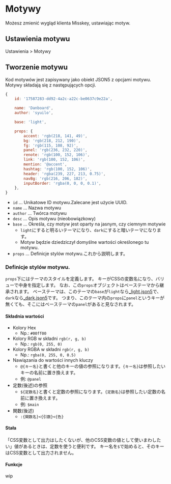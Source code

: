 # Motywy

Możesz zmienić wygląd klienta Misskey, ustawiając motyw.

## Ustawienia motywu
Ustawienia > Motywy

## Tworzenie motywu
Kod motywów jest zapisywany jako obiekt JSON5 z opcjami motywu. Motywy składają się z następujących opcji.
``` js
{
    id: '17587283-dd92-4a2c-a22c-be0637c9e22a',

    name: 'Danboard',
    author: 'syuilo',

    base: 'light',

    props: {
        accent: 'rgb(218, 141, 49)',
        bg: 'rgb(218, 212, 190)',
        fg: 'rgb(115, 108, 92)',
        panel: 'rgb(236, 232, 220)',
        renote: 'rgb(100, 152, 106)',
        link: 'rgb(100, 152, 106)',
        mention: '@accent',
        hashtag: 'rgb(100, 152, 106)',
        header: 'rgba(239, 227, 213, 0.75)',
        navBg: 'rgb(216, 206, 182)',
        inputBorder: 'rgba(0, 0, 0, 0.1)',
    },
}

```

* `id` ... Unikatowe ID motywu.Zalecane jest użycie UUID.
* `name` ... Nazwa motywu
* `author` ... Twórca motywu
* `desc` ... Opis motywu (nieobowiązkowy)
* `base` ... Określa, czy motyw jest oparty na jasnym, czy ciemnym motywie
    * `light`にすると明るいテーマになり、`dark`にすると暗いテーマになります。
    * Motyw będzie dziedziczył domyślne wartości określonego tu motywu.
* `props` ... Definicje stylów motywu.これから説明します。

### Definicje stylów motywu.
`props`下にはテーマのスタイルを定義します。 キーがCSSの変数名になり、バリューで中身を指定します。 なお、この`props`オブジェクトはベーステーマから継承されます。 ベーステーマは、このテーマの`base`が`light`なら[_light.json5](https://github.com/syuilo/misskey/blob/develop/src/client/themes/_light.json5)で、`dark`なら[_dark.json5](https://github.com/syuilo/misskey/blob/develop/src/client/themes/_dark.json5)です。 つまり、このテーマ内の`props`に`panel`というキーが無くても、そこにはベーステーマの`panel`があると見なされます。

#### Składnia wartości
* Kolory Hex
    * Np.: `#00ff00`
* Kolory RGB w składni `rgb(r, g, b)`
    * Np.: `rgb(0, 255, 0)`
* Kolory RGBA w składni `rgb(r, g, b)`
    * Np.: `rgba(0, 255, 0, 0.5)`
* Nawiązania do wartości innych kluczy
    * `@{キー名}`と書くと他のキーの値の参照になります。`{キー名}`は参照したいキーの名前に置き換えます。
    * 例: `@panel`
* 定数(後述)の参照
    * `${定数名}`と書くと定数の参照になります。`{定数名}`は参照したい定数の名前に置き換えます。
    * 例: `$main`
* 関数(後述)
    * `:{関数名}<{引数}<{色}`

#### Stała
「CSS変数として出力はしたくないが、他のCSS変数の値として使いまわしたい」値があるときは、定数を使うと便利です。 キー名を`$`で始めると、そのキーはCSS変数として出力されません。

#### Funkcje
wip
